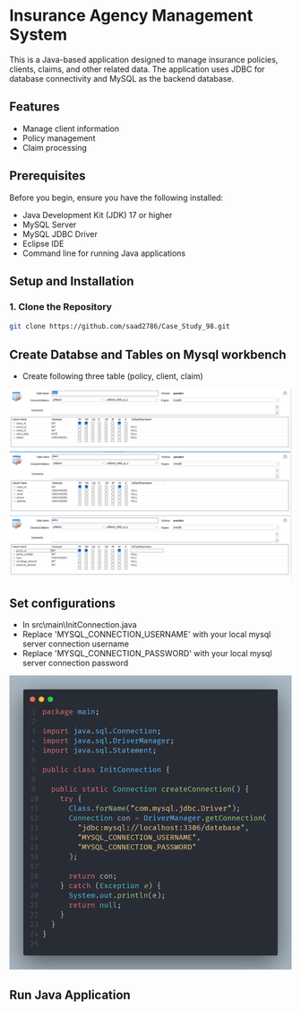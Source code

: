 # Insurance Agency Management System

This is a Java-based application designed to manage insurance policies, clients, claims, and other related data. The application uses JDBC for database connectivity and MySQL as the backend database.

## Features

- Manage client information
- Policy management
- Claim processing

## Prerequisites

Before you begin, ensure you have the following installed:

- Java Development Kit (JDK) 17 or higher
- MySQL Server
- MySQL JDBC Driver
- Eclipse IDE
- Command line for running Java applications

## Setup and Installation

### 1. Clone the Repository

```bash
git clone https://github.com/saad2786/Case_Study_98.git

```
## Create Databse and Tables on Mysql workbench
- Create following three table (policy, client, claim)
  
![Alt text](database1.png)
![Alt text](database2.png)
![Alt text](database3.png)

## Set configurations
- In src\main\InitConnection.java
- Replace 'MYSQL_CONNECTION_USERNAME' with your local mysql server connection username
- Replace  'MYSQL_CONNECTION_PASSWORD' with your local mysql server connection password

![Alt text](code.png)

## Run Java Application

